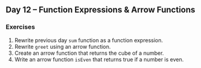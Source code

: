 ## Day 12 – Function Expressions & Arrow Functions

### Exercises
1. Rewrite previous day `sum` function as a function expression.
2. Rewrite `greet` using an arrow function.
3. Create an arrow function that returns the cube of a number.
4. Write an arrow function `isEven` that returns true if a number is even.
